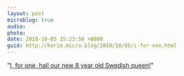```yaml
---
layout: post
microblog: true
audio: 
photo: 
date: 2018-10-05 15:23:50 +0800
guid: http://kerim.micro.blog/2018/10/05/i-for-one.html
---
```

"[I, for one, hail our new 8 year old Swedish queen!](https://www.bbc.com/news/world-europe-45753455)"
